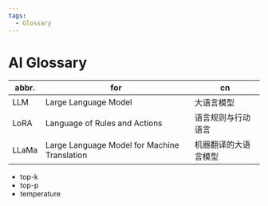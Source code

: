 ```yaml
---
tags:
  - Glossary
---
```


# AI Glossary

| abbr. | for                                          | cn                   |
| ----- | -------------------------------------------- | -------------------- |
| LLM   | Large Language Model                         | 大语言模型           |
| LoRA  | Language of Rules and Actions                | 语言规则与行动语言   |
| LLaMa | Large Language Model for Machine Translation | 机器翻译的大语言模型 |

- top-k
- top-p
- temperature

